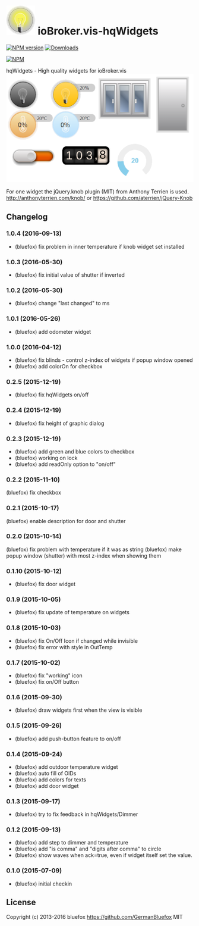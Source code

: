 ![Logo](admin/hqwidgets.png)
ioBroker.vis-hqWidgets
============

[![NPM version](http://img.shields.io/npm/v/iobroker.vis-hqwidgets.svg)](https://www.npmjs.com/package/iobroker.vis-hqwidgets)
[![Downloads](https://img.shields.io/npm/dm/iobroker.vis-hqwidgets.svg)](https://www.npmjs.com/package/iobroker.vis-hqwidgets)

[![NPM](https://nodei.co/npm/iobroker.vis-hqwidgets.png?downloads=true)](https://nodei.co/npm/iobroker.vis-hqwidgets/)

hqWidgets - High quality widgets for ioBroker.vis
![Example](img/widgets.png)

For one widget the jQuery.knob plugin (MIT) from Anthony Terrien is used.
http://anthonyterrien.com/knob/ or https://github.com/aterrien/jQuery-Knob 

## Changelog
### 1.0.4 (2016-09-13)
* (bluefox) fix problem in inner temperature if knob widget set installed

### 1.0.3 (2016-05-30)
* (bluefox) fix initial value of shutter if inverted

### 1.0.2 (2016-05-30)
* (bluefox) change "last changed" to ms

### 1.0.1 (2016-05-26)
* (bluefox) add odometer widget

### 1.0.0 (2016-04-12)
* (bluefox) fix blinds - control z-index of widgets if popup window opened
* (bluefox) add colorOn for checkbox

### 0.2.5 (2015-12-19)
* (bluefox) fix hqWidgets on/off

### 0.2.4 (2015-12-19)
* (bluefox) fix height of graphic dialog

### 0.2.3 (2015-12-19)
* (bluefox) add green and blue colors to checkbox
* (bluefox) working on lock
* (bluefox) add readOnly option to "on/off"

### 0.2.2 (2015-11-10)
(bluefox) fix checkbox

### 0.2.1 (2015-10-17)
(bluefox) enable description for door and shutter

### 0.2.0 (2015-10-14)
(bluefox) fix problem with temperature if it was as string
(bluefox) make popup window (shutter) with most z-index when showing them

### 0.1.10 (2015-10-12)
* (bluefox) fix door widget

### 0.1.9 (2015-10-05)
* (bluefox) fix update of temperature on widgets

### 0.1.8 (2015-10-03)
* (bluefox) fix On/Off Icon if changed while invisible
* (bluefox) fix error with style in OutTemp

### 0.1.7 (2015-10-02)
* (bluefox) fix "working" icon
* (bluefox) fix on/Off button

### 0.1.6 (2015-09-30)
* (bluefox) draw widgets first when the view is visible

### 0.1.5 (2015-09-26)
* (bluefox) add push-button feature to on/off

### 0.1.4 (2015-09-24)
* (bluefox) add outdoor temperature widget
* (bluefox) auto fill of OIDs
* (bluefox) add colors for texts
* (bluefox) add door widget

### 0.1.3 (2015-09-17)
* (bluefox) try to fix feedback in hqWidgets/Dimmer

### 0.1.2 (2015-09-13)
* (bluefox) add step to dimmer and temperature
* (bluefox) add "is comma" and "digits after comma" to circle
* (bluefox) show waves when ack=true, even if widget itself set the value.

### 0.1.0 (2015-07-09)
- (bluefox) initial checkin

## License
 Copyright (c) 2013-2016 bluefox https://github.com/GermanBluefox
 MIT
